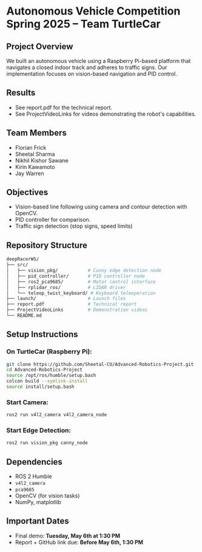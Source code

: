 # Autonomous Vehicle Competition Spring 2025 – Team TurtleCar

## Project Overview

We built an autonomous vehicle using a Raspberry Pi-based platform that navigates a closed indoor track and adheres to traffic signs. Our implementation focuses on vision-based navigation and PID control.

## Results

- See report.pdf for the technical report.
- See ProjectVideoLinks for videos demonstrating the robot's capabilities.


## Team Members

- Florian Frick
- Sheetal Sharma  
- Nikhil Kishor Sawane  
- Kirin Kawamoto  
- Jay Warren  


## Objectives

- Vision-based line following using camera and contour detection with OpenCV.
- PID controller for comparison.
- Traffic sign detection (stop signs, speed limits)

## Repository Structure

```bash
deepRacerWS/
├── src/
│   ├── vision_pkg/           # Canny edge detection node
│   ├── pid_controller/       # PID controller node
│   ├── ros2_pca9685/         # Motor control interface
│   ├── rplidar_ros/          # LIDAR driver
│   └── teleop_twist_keyboard/ # Keyboard teleoperation
├── launch/                   # Launch files
├── report.pdf                # Technical report
├── ProjectVideoLinks         # Demonstration videos
└── README.md
```

## Setup Instructions

### On TurtleCar (Raspberry Pi):
```bash
git clone https://github.com/Sheetal-CU/Advanced-Robotics-Project.git
cd Advanced-Robotics-Project
source /opt/ros/humble/setup.bash
colcon build --symlink-install
source install/setup.bash
```

### Start Camera:
```bash
ros2 run v4l2_camera v4l2_camera_node
```

### Start Edge Detection:
```bash
ros2 run vision_pkg canny_node
```

## Dependencies

- ROS 2 Humble
- `v4l2_camera`
- `pca9685`
- OpenCV (for vision tasks)
- NumPy, matplotlib

## Important Dates

- Final demo: **Tuesday, May 6th at 1:30 PM**
- Report + GitHub link due: **Before May 6th, 1:30 PM**

